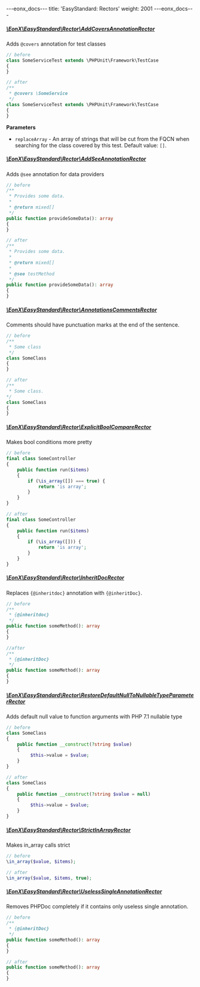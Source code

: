 ---eonx_docs---
title: 'EasyStandard: Rectors'
weight: 2001
---eonx_docs---
##### [\EonX\EasyStandard\Rector\AddCoversAnnotationRector][1]
Adds `@covers` annotation for test classes
```php
// before
class SomeServiceTest extends \PHPUnit\Framework\TestCase
{
}
```
```php
// after
/**
 * @covers \SomeService
 */
class SomeServiceTest extends \PHPUnit\Framework\TestCase
{
}
```
**Parameters**

- `replaceArray` - An array of strings that will be cut from the FQCN when searching for the class covered by this test. Default value: `[]`.

##### [\EonX\EasyStandard\Rector\AddSeeAnnotationRector][2]
Adds `@see` annotation for data providers
```php
// before
/**
 * Provides some data.
 * 
 * @return mixed[]
 */
public function provideSomeData(): array
{
}
```
```php
// after
/**
 * Provides some data.
 * 
 * @return mixed[]
 * 
 * @see testMethod
 */
public function provideSomeData(): array
{
}
```

##### [\EonX\EasyStandard\Rector\AnnotationsCommentsRector][3]
Comments should have punctuation marks at the end of the sentence.
```php
// before
/**
 * Some class
 */
class SomeClass
{
}
```
```php
// after
/**
 * Some class.
*/
class SomeClass
{
}
```
##### [\EonX\EasyStandard\Rector\ExplicitBoolCompareRector][4]
Makes bool conditions more pretty
```php
// before
final class SomeController
{
    public function run($items)
    {
        if (\is_array([]) === true) {
            return 'is array';
        }
    }
}
```
```php
// after
final class SomeController
{
    public function run($items)
    {
        if (\is_array([])) {
            return 'is array';
        }
    }
}
```

##### [\EonX\EasyStandard\Rector\InheritDocRector][5]
Replaces `{@inheritdoc}` annotation with `{@inheritDoc}`.
```php
// before
/**
 * {@inheritdoc}
 */
public function someMethod(): array
{
}
```
```php
//after
/**
 * {@inheritDoc}
 */
public function someMethod(): array
{
}
```

##### [\EonX\EasyStandard\Rector\RestoreDefaultNullToNullableTypeParameterRector][6]
Adds default null value to function arguments with PHP 7.1 nullable type
```php
// before
class SomeClass
{
    public function __construct(?string $value)
    {
         $this->value = $value;
    }
}
```
```php
// after
class SomeClass
{
    public function __construct(?string $value = null)
    {
         $this->value = $value;
    }
}
```

##### [\EonX\EasyStandard\Rector\StrictInArrayRector][7]
Makes in_array calls strict
```php
// before
\in_array($value, $items);
```
```php
// after
\in_array($value, $items, true);
```

##### [\EonX\EasyStandard\Rector\UselessSingleAnnotationRector][8]
Removes PHPDoc completely if it contains only useless single annotation.
```php
// before
/**
 * {@inheritDoc}
 */
public function someMethod(): array
{
}
```
```php
// after
public function someMethod(): array
{
}
```

[1]: https://github.com/eonx-com/easy-monorepo/blob/master/packages/EasyStandard/src/Rector/AddCoversAnnotationRector.php
[2]: https://github.com/eonx-com/easy-monorepo/blob/master/packages/EasyStandard/src/Rector/AddSeeAnnotationRector.php
[3]: https://github.com/eonx-com/easy-monorepo/blob/master/packages/EasyStandard/src/Rector/AnnotationsCommentsRector.php
[4]: https://github.com/eonx-com/easy-monorepo/blob/master/packages/EasyStandard/src/Rector/ExplicitBoolCompareRector.php
[5]: https://github.com/eonx-com/easy-monorepo/blob/master/packages/EasyStandard/src/Rector/InheritDocRector.php
[6]: https://github.com/eonx-com/easy-monorepo/blob/master/packages/EasyStandard/src/Rector/RestoreDefaultNullToNullableTypeParameterRector.php
[7]: https://github.com/eonx-com/easy-monorepo/blob/master/packages/EasyStandard/src/Rector/StrictInArrayRector.php
[8]: https://github.com/eonx-com/easy-monorepo/blob/master/packages/EasyStandard/src/Rector/UselessSingleAnnotationRector.php
